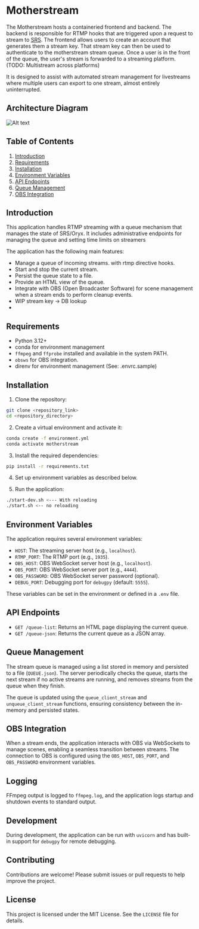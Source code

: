 # Motherstream

The Motherstream hosts a containeried frontend and backend. The backend is responsible for RTMP hooks that are triggered upon a request to stream to [SRS](https://github.com/ossrs/srs). The frontend allows users to create an account that generates them a stream key. That stream key can then be used to authenticate to the motherstream stream queue. Once a user is in the front of the queue, the user's stream is forwarded to a streaming platform.
(TODO: Multistream across platforms)

It is designed to assist with automated stream management for livestreams where multiple users can export to one stream, almost entirely uninterrupted.

## Architecture Diagram

![Alt text](./repo/always-12.drawio.jpg "Title")

## Table of Contents

1. [Introduction](#introduction)
2. [Requirements](#requirements)
3. [Installation](#installation)
4. [Environment Variables](#environment-variables)
5. [API Endpoints](#api-endpoints)
6. [Queue Management](#queue-management)
7. [OBS Integration](#obs-integration)

## Introduction

This application handles RTMP streaming with a queue mechanism that manages the state of SRS/Oryx. It includes administrative endpoints for managing the queue and setting time limits on streamers

The application has the following main features:

- Manage a queue of incoming streams. with rtmp directive hooks.
- Start and stop the current stream.
- Persist the queue state to a file.
- Provide an HTML view of the queue.
- Integrate with OBS (Open Broadcaster Software) for scene management when a stream ends to perform cleanup events.
- WIP stream key -> DB lookup
- 

## Requirements

- Python 3.12+
- conda for environment management
- `ffmpeg` and `ffprobe` installed and available in the system PATH.
- `obsws` for OBS integration.
- direnv for environment management (See: .envrc.sample)

## Installation

1. Clone the repository:

```sh
git clone <repository_link>
cd <repository_directory>
```

2. Create a virtual environment and activate it:

```sh
conda create -f environment.yml
conda activate motherstream
```

3. Install the required dependencies:

```sh
pip install -r requirements.txt
```

4. Set up environment variables as described below.

5. Run the application:

```sh
./start-dev.sh <--- With reloading
./start.sh <-- no reloading
```

## Environment Variables

The application requires several environment variables:

- `HOST`: The streaming server host (e.g., `localhost`).
- `RTMP_PORT`: The RTMP port (e.g., `1935`).
- `OBS_HOST`: OBS WebSocket server host (e.g., `localhost`).
- `OBS_PORT`: OBS WebSocket server port (e.g., `4444`).
- `OBS_PASSWORD`: OBS WebSocket server password (optional).
- `DEBUG_PORT`: Debugging port for `debugpy` (default: `5555`).

These variables can be set in the environment or defined in a `.env` file.

## API Endpoints

- `GET /queue-list`: Returns an HTML page displaying the current queue.
- `GET /queue-json`: Returns the current queue as a JSON array.


## Queue Management

The stream queue is managed using a list stored in memory and persisted to a file (`QUEUE.json`). The server periodically checks the queue, starts the next stream if no active streams are running, and removes streams from the queue when they finish.

The queue is updated using the `queue_client_stream` and `unqueue_client_stream` functions, ensuring consistency between the in-memory and persisted states.

## OBS Integration

When a stream ends, the application interacts with OBS via WebSockets to manage scenes, enabling a seamless transition between streams. The connection to OBS is configured using the `OBS_HOST`, `OBS_PORT`, and `OBS_PASSWORD` environment variables.

## Logging

FFmpeg output is logged to `ffmpeg.log`, and the application logs startup and shutdown events to standard output.

## Development

During development, the application can be run with `uvicorn` and has built-in support for `debugpy` for remote debugging.

## Contributing

Contributions are welcome! Please submit issues or pull requests to help improve the project.

## License

This project is licensed under the MIT License. See the `LICENSE` file for details.
